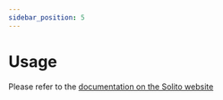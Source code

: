```yaml
---
sidebar_position: 5
---
```


# Usage

Please refer to the [documentation on the Solito website](https://solito.dev/)



